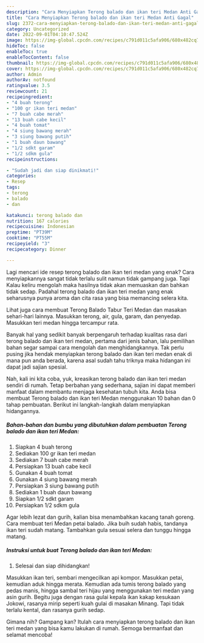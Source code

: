 ```yaml
---
description: "Cara Menyiapkan Terong balado dan ikan teri Medan Anti Gagal"
title: "Cara Menyiapkan Terong balado dan ikan teri Medan Anti Gagal"
slug: 2372-cara-menyiapkan-terong-balado-dan-ikan-teri-medan-anti-gagal
category: Uncategorized
date: 2022-09-01T04:10:47.524Z
image: https://img-global.cpcdn.com/recipes/c791d011c5afa906/680x482cq70/terong-balado-dan-ikan-teri-medan-foto-resep-utama.jpg
hideToc: false
enableToc: true
enableTocContent: false
thumbnail: https://img-global.cpcdn.com/recipes/c791d011c5afa906/680x482cq70/terong-balado-dan-ikan-teri-medan-foto-resep-utama.jpg
cover: https://img-global.cpcdn.com/recipes/c791d011c5afa906/680x482cq70/terong-balado-dan-ikan-teri-medan-foto-resep-utama.jpg
author: Admin
authorAv: notfound
ratingvalue: 3.5
reviewcount: 21
recipeingredient:
- "4 buah terong"
- "100 gr ikan teri medan"
- "7 buah cabe merah"
- "13 buah cabe kecil"
- "4 buah tomat"
- "4 siung bawang merah"
- "3 siung bawang putih"
- "1 buah daun bawang"
- "1/2 sdkt garam"
- "1/2 sdkm gula"
recipeinstructions:

- "Sudah jadi dan siap dinikmati!"
categories:
- Resep
tags:
- terong
- balado
- dan

katakunci: terong balado dan 
nutrition: 167 calories
recipecuisine: Indonesian
preptime: "PT39M"
cooktime: "PT55M"
recipeyield: "3"
recipecategory: Dinner

---
```



Lagi mencari ide resep terong balado dan ikan teri medan yang enak? Cara menyiapkannya sangat tidak terlalu sulit namun tidak gampang juga. Tapi Kalau keliru mengolah maka hasilnya tidak akan memuaskan dan bahkan tidak sedap. Padahal terong balado dan ikan teri medan yang enak seharusnya punya aroma dan cita rasa yang bisa memancing selera kita.


Lihat juga cara membuat Terong Balado Tabur Teri Medan dan masakan sehari-hari lainnya. Masukkan terong, air, gula, garam, dan penyedap. Masukkan teri medan hingga tercampur rata.

Banyak hal yang sedikit banyak berpengaruh terhadap kualitas rasa dari terong balado dan ikan teri medan, pertama dari jenis bahan, lalu pemilihan bahan segar sampai cara mengolah dan menghidangkannya. Tak perlu pusing jika hendak menyiapkan terong balado dan ikan teri medan enak di mana pun anda berada, karena asal sudah tahu triknya maka hidangan ini dapat jadi sajian spesial.


Nah, kali ini kita coba, yuk, kreasikan terong balado dan ikan teri medan sendiri di rumah. Tetap berbahan yang sederhana, sajian ini dapat memberi manfaat dalam membantu menjaga kesehatan tubuh kita. Anda bisa membuat Terong balado dan ikan teri Medan menggunakan 10 bahan dan 0 tahap pembuatan. Berikut ini langkah-langkah dalam menyiapkan hidangannya.

<!--inarticleads1-->

##### Bahan-bahan dan bumbu yang dibutuhkan dalam pembuatan Terong balado dan ikan teri Medan:

1. Siapkan 4 buah terong
1. Sediakan 100 gr ikan teri medan
1. Sediakan 7 buah cabe merah
1. Persiapkan 13 buah cabe kecil
1. Gunakan 4 buah tomat
1. Gunakan 4 siung bawang merah
1. Persiapkan 3 siung bawang putih
1. Sediakan 1 buah daun bawang
1. Siapkan 1/2 sdkt garam
1. Persiapkan 1/2 sdkm gula


Agar lebih lezat dan gurih, kalian bisa menambahkan kacang tanah goreng. Cara membuat teri Medan petai balado. Jika buih sudah habis, tandanya ikan teri sudah matang. Tambahkan gula sesuai selera dan tunggu hingga matang. 

<!--inarticleads2-->

##### Instruksi untuk buat Terong balado dan ikan teri Medan:


1. Selesai dan siap dihidangkan!

Masukkan ikan teri, sembari mengecilkan api kompor. Masukkan petai, kemudian aduk hingga merata. Kemudian ada tumis terong balado yang pedas manis, hingga sambal teri hijau yang menggunakan teri medan yang asin gurih. Begitu juga dengan rasa gulai kepala ikan kakap kesukaan Jokowi, rasanya mirip seperti kuah gulai di masakan Minang. Tapi tidak terlalu kental, dan rasanya gurih sedap. 

Gimana nih? Gampang kan? Itulah cara menyiapkan terong balado dan ikan teri medan yang bisa kamu lakukan di rumah. Semoga bermanfaat dan selamat mencoba!
